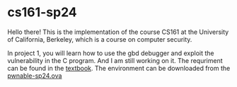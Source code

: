 # cs161-sp24

Hello there!
This is the implementation of the course CS161 at the University of California, Berkeley, which is a course on computer security.

In project 1, you will learn how to use the gbd debugger and exploit the vulnerability in the C program. And I am still working on it. The requriment can be found in the [textbook](https://sp24.cs161.org/proj1/getting-started/).
The environment can be downloaded from the [pwnable-sp24.ova](https://drive.google.com/file/d/1M_zCQjZMHPhQkSeLPR-jyzNWs2Yd4od-/view?usp=sharing)
